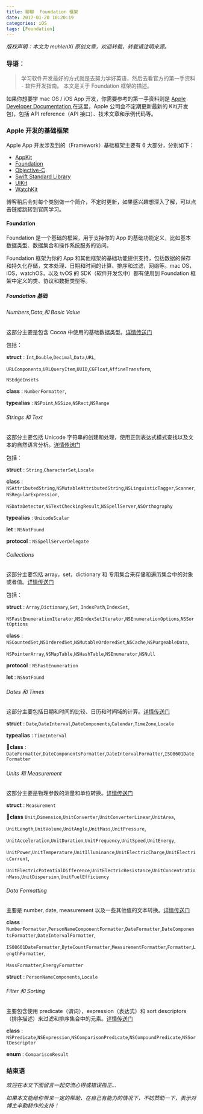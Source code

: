 ```yaml
---
title: 聊聊  Foundation 框架
date: 2017-01-20 10:20:19
categories: iOS
tags: [Foundation]
---
```


 *版权声明：本文为 muhlenXi 原创文章，欢迎转载，转载请注明来源。*

### 导语：

> 学习软件开发最好的方式就是去努力学好英语，然后去看官方的第一手资料 - 软件开发指南。
> 本文是关于 Foundation 框架的描述。

<!-- more -->

如果你想要学 mac OS / iOS App 开发，你需要参考的第一手资料则是 [Apple Developer Documentation](https://developer.apple.com/documentation),在这里，Apple 公司会不定期更新最新的 Kit(开发包)，包括 API reference（API 接口）、技术文章和示例代码等。


### Apple 开发的基础框架

Apple App 开发涉及到的（Framework）基础框架主要有 6 大部分，分别如下：

* [AppKit](https://developer.apple.com/documentation/appkit)
* [Foundation](https://developer.apple.com/documentation/foundation)
* [Objective-C](https://developer.apple.com/documentation/objectivec)
* [Swift Standard Library](https://developer.apple.com/documentation/swift)
* [UIKit](https://developer.apple.com/documentation/uikit)
* [WatchKit](https://developer.apple.com/documentation/watchkit)

博客稍后会对每个类别做一个简介，不定时更新，如果感兴趣想深入了解，可以点击链接跳转到官网学习。

#### Foundation

Foundation 是一个基础的框架，用于支持你的 App 的基础功能定义，比如基本数据类型、数据集合和操作系统服务的访问。

Foundation 框架为你的 App 和其他框架的基础功能提供支持，包括数据的保存和持久化存储，文本处理、日期和时间的计算、排序和过滤，网络等。mac OS，iOS，watchOS，以及 tvOS 的 SDK（软件开发包中）都有使用到 Foundation 框架中定义的类、协议和数据类型等。

##### Foundation 基础

###### Numbers,Data,和 Basic Value

这部分主要是包含 Cocoa 中使用的基础数据类型。[详情传送门](https://developer.apple.com/documentation/foundation/numbers_data_and_basic_values)

包括：

**struct** : `Int`,`Double`,`Decimal`,`Data`,`URL`,

`URLComponents`,`URLQueryItem`,`UUID`,`CGFloat`,`AffineTransform`,

`NSEdgeInsets`

**class** :  `NumberFormatter`,

**typealias** : `NSPoint`,`NSSize`,`NSRect`,`NSRange`

###### Strings 和 Text

这部分主要包括 Unicode 字符串的创建和处理，使用正则表达式模式查找以及文本的自然语言分析。[详情传送门](https://developer.apple.com/documentation/foundation/strings_and_text)

包括：

**struct** : `String`,`CharacterSet`,`Locale`

**class** : `NSAttributedString`,`NSMutableAttributedString`,`NSLinguisticTagger`,`Scanner`,`NSRegularExpression`,

`NSDataDetector`,`NSTextCheckingResult`,`NSSpellServer`,`NSOrthography`

**typealias** : `UnicodeScalar`

**let** : `NSNotFound`

**protocol** : `NSSpellServerDelegate`

###### Collections

这部分主要包括 array，set，dictionary 和 专用集合来存储和遍历集合中的对象或者值。[详情传送门](https://developer.apple.com/documentation/foundation/collections)

包括：

**struct** : `Array`,`Dictionary`,`Set`,	`IndexPath`,`IndexSet`,

`NSFastEnumerationIterator`,`NSIndexSetIterator`,`NSEnumerationOptions`,`NSSortOptions`

**class** : `NSCountedSet`,`NSOrderedSet`,`NSMutableOrderedSet`,`NSCache`,`NSPurgeableData`,

`NSPointerArray`,`NSMapTable`,`NSHashTable`,`NSEnumerator`,`NSNull`

**protocol** : `NSFastEnumeration`

**let** : `NSNotFound`

###### Dates 和 Times

这部分主要包括日期和时间的比较、日历和时间域的计算。[详情传送门](https://developer.apple.com/documentation/foundation/dates_and_times)

**struct** : `Date`,`DateInterval`,`DateComponents`,`Calendar`,`TimeZone`,`Locale`

**typealias** : `TimeInterval`

**class** : `DateFormatter`,`DateComponentsFormatter`,`DateIntervalFormatter`,`ISO8601DateFormatter`


###### Units 和 Measurement

这部分主要是物理参数的测量和单位转换。[详情传送门](https://developer.apple.com/documentation/foundation/units_and_measurement)

**struct** : `Measurement`

**class** `Unit`,`Dimension`,`UnitConverter`,`UnitConverterLinear`,`UnitArea`,

`UnitLength`,`UnitVolume`,`UnitAngle`,`UnitMass`,`UnitPressure`,

`UnitAcceleration`,`UnitDuration`,`UnitFrequency`,`UnitSpeed`,`UnitEnergy`,

`UnitPower`,`UnitTemperature`,`UnitIlluminance`,`UnitElectricCharge`,`UnitElectricCurrent`,

`UnitElectricPotentialDifference`,`UnitElectricResistance`,`UnitConcentrationMass`,`UnitDispersion`,`UnitFuelEfficiency`
 
###### Data Formatting

主要是 number, date, measurement 以及一些其他值的文本转换。[详情传送门](https://developer.apple.com/documentation/foundation/data_formatting)

**class** : `NumberFormatter`,`PersonNameComponentFormatter`,`DateFormatter`,`DateComponentsFormatter`,`DateIntervalFormatter`,

`ISO8601DateFormatter`,`ByteCountFormatter`,`MeasurementFormatter`,`Formatter`,`LengthFormatter`,

`MassFormatter`,`EnergyFormatter`

**struct** : 	`PersonNameComponents`,`Locale`

###### Filter 和 Sorting

主要包含使用 predicate（谓词），expression（表达式）和 sort descriptors（排序描述）来过滤和排序集合中的元素。[详情传送门](https://developer.apple.com/documentation/foundation/filters_and_sorting)

**class** : `NSPredicate`,`NSExpression`,`NSComparisonPredicate`,`NSCompoundPredicate`,`NSSortDescriptor`

**enum** : `ComparisonResult`



### 结束语

*欢迎在本文下面留言一起交流心得或错误指正...*

*如果本文能给你带来一定的帮助，在自己有能力的情况下，不妨赞助一下，表示对博主辛勤耕作的支持！*
    




